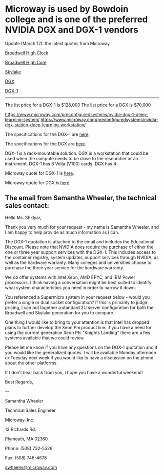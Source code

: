 # Microway is used by Bowdoin college and is one of the preferred NVIDIA DGX and DGX-1 vendors

Update (March 12): the latest quotes from Microway

[Broadwell High Clock](https://github.com/Pomona-ITS/hpc/blob/master/design/vendors/Microway/Broadwell_High_Clock_MWYQ23428.pdf)

[Broadwell High Core](https://github.com/Pomona-ITS/hpc/blob/master/design/vendors/Microway/Broadwell_High_Core_MWYQ23427.pdf)

[Skylake](https://github.com/Pomona-ITS/hpc/blob/master/design/vendors/Microway/Skylake_MWYQ23433.pdf)

[DGX](https://github.com/Pomona-ITS/hpc/blob/master/design/vendors/Microway/DGX_Station_MWYQ23350-01.pdf)

[DGX-1](https://github.com/Pomona-ITS/hpc/blob/master/design/vendors/Microway/DGX-1_MWYQ23280-01.pdf)

***********************************************************************************************************************
The list price for a DGX-1 is $128,000
The list price for a DGX is $70,000

https://www.microway.com/preconfiguredsystems/nvidia-dgx-1-deep-learning-system/
https://www.microway.com/preconfiguredsystems/nvidia-dgx-station-deep-learning-workstation/

The specifications for the DGX-1 are [here](https://github.com/Pomona-ITS/hpc/blob/master/design/vendors/NVIDIA/NVIDIA-DGX-1-Volta-AI-Supercomputer-Datasheet%20(1).pdf).

The specifications for the DGX are [here](https://github.com/Pomona-ITS/hpc/blob/master/design/vendors/NVIDIA/dgx-station-data-science-supercomputer-datasheet-10232017.pdf).

DGX-1 is a rack-mountable solution. DGX is a workstation that could be used when the compute needs to be close 
to the researcher or an instrument. DGX-1 has 8 Volta (V100) cards, DGX has 4.

Microway quote for DGX-1 is [here](https://github.com/Pomona-ITS/hpc/blob/master/design/vendors/Microway/MWYQ23280.pdf).

Microway quote for DGX is [here](https://github.com/Pomona-ITS/hpc/blob/master/design/vendors/Microway/MWYQ23350.pdf).

## The email from Samantha Wheeler, the technical sales contact:

Hello Ms. Shklyar,

Thank you very much for your request - my name is Samantha Wheeler, and I am happy to help provide as much information as I can.

The DGX-1 quotation is attached to the email and includes the Educational Discount. Please note that NVIDIA does require the purchase of either the one or three year support services with the DGX-1. This includes access to the container registry, system updates, support services through NVIDIA, as well as the hardware warranty. Many colleges and universities choose to purchase the three year service for the hardware warranty.

We do offer systems with Intel Xeon, AMD EPYC, and IBM Power processors. I think having a conversation might be best suited to identify what system characteristics you need in order to narrow it down.

You referenced a Supermicro system in your request below - would you prefer a single or dual socket configuration? If this is primarily to judge pricing, I can put together a standard 2U server configuration for both the Broadwell and Skylake generation for you to compare.

One thing I would like to bring to your attention is that Intel has dropped plans to further develop the Xeon Phi product line. If you have a need for using the current generation Xeon Phi "Knights Landing" there are a few systems available that we could review.

Please let me know if you have any questions on the DGX-1 quotation and if you would like the generalized quotes. I will be available Monday afternoon or Tuesday next week if you would like to have a discussion on the phone about the other platforms.

If I don't hear back from you, I hope you have a wonderful weekend!

Best Regards,

-- 

Samantha Wheeler

Technical Sales Engineer

Microway, Inc. 

12 Richards Rd.

Plymouth, MA 02360

Phone: (508) 732-5526

Fax: (508) 746-4678

swheeler@microway.com

